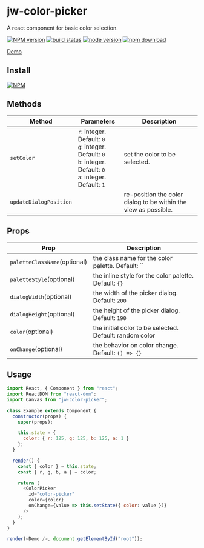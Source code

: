 # jw-color-picker

A react component for basic color selection.

[![NPM version][npm-image]][npm-url]
[![build status][travis-image]][travis-url]
[![node version][node-image]][node-url]
[![npm download][download-image]][download-url]

[npm-image]: http://img.shields.io/npm/v/jw-color-picker.svg
[npm-url]: http://npmjs.org/package/jw-color-picker
[travis-image]: https://img.shields.io/travis/WaiChungWong/jw-color-picker.svg
[travis-url]: https://travis-ci.org/WaiChungWong/jw-color-picker
[node-image]: https://img.shields.io/badge/node.js-%3E=_0.10-green.svg
[node-url]: http://nodejs.org/download/
[download-image]: https://img.shields.io/npm/dm/jw-color-picker.svg
[download-url]: https://npmjs.org/package/jw-color-picker

[Demo](http://waichungwong.github.io/jw-color-picker/build)

## Install

[![NPM](https://nodei.co/npm/jw-color-picker.png)](https://nodei.co/npm/jw-color-picker)

## Methods

| Method                 | Parameters                                                                                                           | Description                                                     |
| ---------------------- | -------------------------------------------------------------------------------------------------------------------- | --------------------------------------------------------------- |
| `setColor`             | `r`: integer. Default: `0`<br>`g`: integer. Default: `0`<br>`b`: integer. Default: `0`<br>`a`: integer. Default: `1` | set the color to be selected.                                   |
| `updateDialogPosition` |                                                                                                                      | re-position the color dialog to be within the view as possible. |

## Props

| Prop                         | Description                                             |
| ---------------------------- | ------------------------------------------------------- |
| `paletteClassName`(optional) | the class name for the color palette. Default: ``       |
| `paletteStyle`(optional)     | the inline style for the color palette. Default: `{}`   |
| `dialogWidth`(optional)      | the width of the picker dialog. Default: `200`          |
| `dialogHeight`(optional)     | the height of the picker dialog. Default: `190`         |
| `color`(optional)            | the initial color to be selected. Default: random color |
| `onChange`(optional)         | the behavior on color change. Default: `() => {}`       |

## Usage

```javascript
import React, { Component } from "react";
import ReactDOM from "react-dom";
import Canvas from "jw-color-picker";

class Example extends Component {
  constructor(props) {
    super(props);

    this.state = {
      color: { r: 125, g: 125, b: 125, a: 1 }
    };
  }

  render() {
    const { color } = this.state;
    const { r, g, b, a } = color;

    return (
      <ColorPicker
        id="color-picker"
        color={color}
        onChange={value => this.setState({ color: value })}
      />
    );
  }
}

render(<Demo />, document.getElementById("root"));
```
